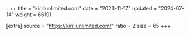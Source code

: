 +++
title = "kirillunlimited.com"
date = "2023-11-17"
updated = "2024-07-14"
weight = 66191

[extra]
source = "https://kirillunlimited.com/"
ratio = 2
size = 65
+++

